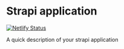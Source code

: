 # Strapi application

[![Netlify Status](https://api.netlify.com/api/v1/badges/91eec640-501a-4401-a312-1beb8adb0332/deploy-status)](https://app.netlify.com/sites/cms-scoutinglommel/deploys)

A quick description of your strapi application

